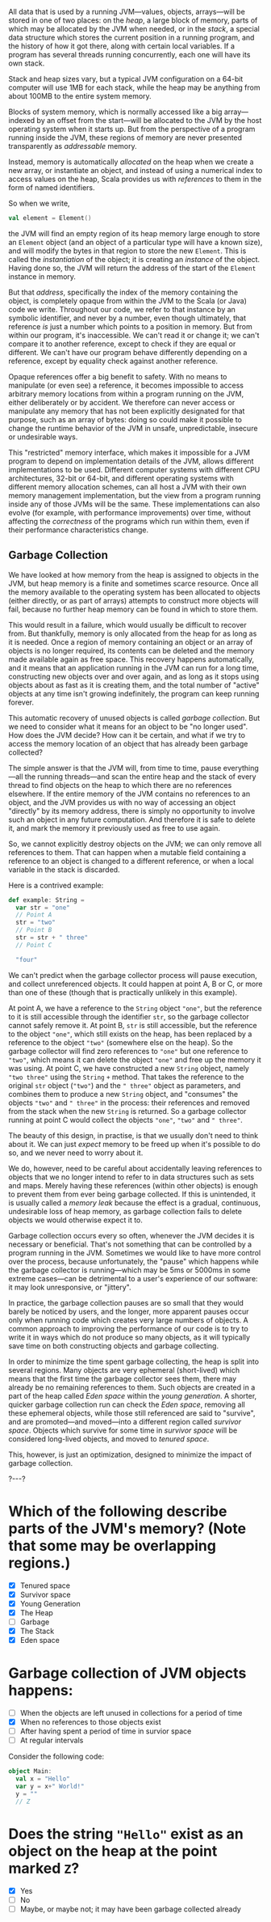 All data that is used by a running JVM—values, objects, arrays—will be stored in one of two places: on the
_heap_, a large block of memory, parts of which may be allocated by the JVM when needed, or in the _stack_,
a special data structure which stores the current position in a running program, and the history of how it got
there, along with certain local variables. If a program has several threads running concurrently, each one will
have its own stack.

Stack and heap sizes vary, but a typical JVM configuration on a 64-bit computer will use 1MB for each stack,
while the heap may be anything from about 100MB to the entire system memory.

Blocks of system memory, which is normally accessed like a big array—indexed by an offset from the start—will
be allocated to the JVM by the host operating system when it starts up. But from the perspective of a program
running inside the JVM, these regions of memory are never presented transparently as _addressable_ memory.

Instead, memory is automatically _allocated_ on the heap when we create a new array, or instantiate an object,
and instead of using a numerical index to access values on the heap, Scala provides us with _references_ to them
in the form of named identifiers.

So when we write,
```scala
val element = Element()
```
the JVM will find an empty region of its heap memory large enough to store an `Element` object (and an object of
a particular type will have a known size), and will modify the bytes in that region to store the new `Element`.
This is called the  _instantiation_ of the object; it is creating an _instance_ of the object. Having done so,
the JVM will return the address of the start of the `Element` instance in memory.

But that _address_, specifically the index of the memory containing the object, is completely opaque from within
the JVM to the Scala (or Java) code we write. Throughout our code, we refer to that instance by an symbolic
identifier, and never by a number, even though ultimately, that reference _is_ just a number which points to a
position in memory. But from within our program, it's inaccessible. We can't read it or change it; we can't
compare it to another reference, except to check if they are equal or different. We can't have our program
behave differently depending on a reference, except by equality check against another reference.

Opaque references offer a big benefit to safety. With no means to manipulate (or even see) a reference, it
becomes impossible to access arbitrary memory locations from within a program running on the JVM, either
deliberately or by accident. We therefore can never access or manipulate any memory that has not been explicitly
designated for that purpose, such as an array of bytes: doing so could make it possible to change the runtime
behavior of the JVM in unsafe, unpredictable, insecure or undesirable ways.

This "restricted" memory interface, which makes it impossible for a JVM program to depend on implementation
details of the JVM, allows different implementations to be used. Different computer systems with different CPU
architectures, 32-bit or 64-bit, and different operating systems with different memory allocation schemes, can
all host a JVM with their own memory management implementation, but the view from a program running inside any
of those JVMs will be the same. These implementations can also evolve (for example, with performance
improvements) over time, without affecting the _correctness_ of the programs which run within them, even if
their performance characteristics change.

## Garbage Collection

We have looked at how memory from the heap is assigned to objects in the JVM, but heap memory is a finite and
sometimes scarce resource. Once all the memory available to the operating system has been allocated to objects
(either directly, or as part of arrays) attempts to construct more objects will fail, because no further heap
memory can be found in which to store them.

This would result in a failure, which would usually be difficult to recover from. But thankfully, memory is only
allocated from the heap for as long as it is needed. Once a region of memory containing an object or an array of
objects is no longer required, its contents can be deleted and the memory made available again as free space.
This recovery happens automatically, and it means that an application running in the JVM can run for a long
time, constructing new objects over and over again, and as long as it stops using objects about as fast as it is
creating them, and the total number of "active" objects at any time isn't growing indefinitely, the program can
keep running forever.

This automatic recovery of unused objects is called _garbage collection_. But we need to consider what it means
for an object to be "no longer used". How does the JVM decide? How can it be certain, and what if we try to
access the memory location of an object that has already been garbage collected?

The simple answer is that the JVM will, from time to time, pause everything—all the running threads—and scan
the entire heap and the stack of every thread to find objects on the heap to which there are no references
elsewhere. If the entire memory of the JVM contains no references to an object, and the JVM provides us with no
way of accessing an object "directly" by its memory address, there is simply no opportunity to involve such an
object in any future computation. And therefore it is safe to delete it, and mark the memory it previously used
as free to use again.

So, we cannot explicitly destroy objects on the JVM; we can only remove all references to them. That can happen
when a mutable field containing a reference to an object is changed to a different reference, or when a local
variable in the stack is discarded.

Here is a contrived example:

```scala
def example: String =
  var str = "one"
  // Point A
  str = "two"
  // Point B
  str = str + " three"
  // Point C

  "four"
```

We can't predict when the garbage collector process will pause execution, and collect unreferenced objects. It
could happen at point A, B or C, or more than one of these (though that is practically unlikely in this
example).

At point A, we have a reference to the `String` object `"one"`, but the reference to it is still accessible
through the identifier `str`, so the garbage collector cannot safely remove it. At point B, `str` is still
accessible, but the reference to the object `"one"`, which still exists on the heap, has been replaced by a
reference to the object `"two"` (somewhere else on the heap). So the garbage collector will find zero
references to `"one"` but one reference to `"two"`, which means it can delete the object `"one"` and free up the
memory it was using. At point C, we have constructed a new `String` object, namely `"two three"` using the
`String` `+` method. That takes the reference to the original `str` object (`"two"`) and the `" three"` object
as parameters, and combines them to produce a new `String` object, and "consumes" the objects `"two"` and
`" three"` in the process: their references and removed from the stack when the new `String` is returned. So
a garbage collector running at point C would collect the objects `"one"`, `"two"` and `" three"`.

The beauty of this design, in practise, is that we usually don't need to think about it. We can just _expect_
memory to be freed up when it's possible to do so, and we never need to worry about it.

We do, however, need to be careful about accidentally leaving references to objects that we no longer intend to
refer to in data structures such as sets and maps. Merely having these references (within other objects) is
enough to prevent them from ever being garbage collected. If this is unintended, it is usually called a
_memory leak_ because the effect is a gradual, continuous, undesirable loss of heap memory, as garbage
collection fails to delete objects we would otherwise expect it to.

Garbage collection occurs every so often, whenever the JVM decides it is necessary or beneficial. That's not
something that can be controlled by a program running in the JVM. Sometimes we would like to have more control
over the process, because unfortunately, the "pause" which happens while the garbage collector is running—which
may be 5ms or 5000ms in some extreme cases—can be detrimental to a user's experience of our software: it may
look unresponsive, or "jittery".

In practice, the garbage collection pauses are so small that they would barely be noticed by users, and the
longer, more apparent pauses occur only when running code which creates very large numbers of objects. A common
approach to improving the performance of our code is to try to write it in ways which do not produce so many
objects, as it will typically save time on both constructing objects and garbage collecting.

In order to minimize the time spent garbage collecting, the heap is split into several regions. Many objects
are very ephemeral (short-lived) which means that the first time the garbage collector sees them, there may
already be no remaining references to them. Such objects are created in a part of the heap called _Eden space_
within the _young generation_. A shorter, quicker garbage collection run can check the _Eden space_, removing
all these ephemeral objects, while those still referenced are said to "survive", and are promoted—and
moved—into a different region called _survivor space_. Objects which survive for some time in _survivor space_
will be considered long-lived objects, and moved to _tenured space_.

This, however, is just an optimization, designed to minimize the impact of garbage collection.

?---?

# Which of the following describe parts of the JVM's memory? (Note that some may be overlapping regions.)

* [X] Tenured space
* [X] Survivor space
* [X] Young Generation
* [X] The Heap
* [ ] Garbage
* [X] The Stack
* [X] Eden space

# Garbage collection of JVM objects happens:
* [ ] When the objects are left unused in collections for a period of time
* [X] When no references to those objects exist
* [ ] After having spent a period of time in survior space
* [ ] At regular intervals

Consider the following code:
```scala
object Main:
  val x = "Hello"
  var y = x+" World!"
  y = ""
  // Z
```
# Does the string `"Hello"` exist as an object on the heap at the point marked `Z`?
- [X] Yes
- [ ] No
- [ ] Maybe, or maybe not; it may have been garbage collected already
